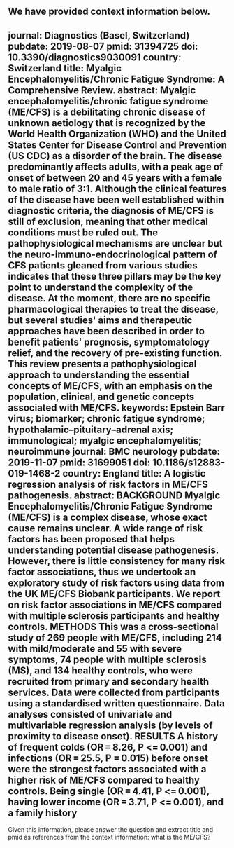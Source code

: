 We have provided context information below.
---------------------
journal: Diagnostics (Basel, Switzerland)
pubdate: 2019-08-07
pmid: 31394725
doi: 10.3390/diagnostics9030091
country: Switzerland
title: Myalgic Encephalomyelitis/Chronic Fatigue Syndrome: A Comprehensive Review.
abstract: Myalgic encephalomyelitis/chronic fatigue syndrome (ME/CFS) is a debilitating chronic disease of unknown aetiology that is recognized by the World Health Organization (WHO) and the United States Center for Disease Control and Prevention (US CDC) as a disorder of the brain. The disease predominantly affects adults, with a peak age of onset of between 20 and 45 years with a female to male ratio of 3:1. Although the clinical features of the disease have been well established within diagnostic criteria, the diagnosis of ME/CFS is still of exclusion, meaning that other medical conditions must be ruled out. The pathophysiological mechanisms are unclear but the neuro-immuno-endocrinological pattern of CFS patients gleaned from various studies indicates that these three pillars may be the key point to understand the complexity of the disease. At the moment, there are no specific pharmacological therapies to treat the disease, but several studies' aims and therapeutic approaches have been described in order to benefit patients' prognosis, symptomatology relief, and the recovery of pre-existing function. This review presents a pathophysiological approach to understanding the essential concepts of ME/CFS, with an emphasis on the population, clinical, and genetic concepts associated with ME/CFS.
keywords: Epstein Barr virus; biomarker; chronic fatigue syndrome; hypothalamic–pituitary–adrenal axis; immunological; myalgic encephalomyelitis; neuroimmune
journal: BMC neurology
pubdate: 2019-11-07
pmid: 31699051
doi: 10.1186/s12883-019-1468-2
country: England
title: A logistic regression analysis of risk factors in ME/CFS pathogenesis.
abstract: BACKGROUND Myalgic Encephalomyelitis/Chronic Fatigue Syndrome (ME/CFS) is a complex disease, whose exact cause remains unclear. A wide range of risk factors has been proposed that helps understanding potential disease pathogenesis. However, there is little consistency for many risk factor associations, thus we undertook an exploratory study of risk factors using data from the UK ME/CFS Biobank participants. We report on risk factor associations in ME/CFS compared with multiple sclerosis participants and healthy controls.   METHODS This was a cross-sectional study of 269 people with ME/CFS, including 214 with mild/moderate and 55 with severe symptoms, 74 people with multiple sclerosis (MS), and 134 healthy controls, who were recruited from primary and secondary health services. Data were collected from participants using a standardised written questionnaire. Data analyses consisted of univariate and multivariable regression analysis (by levels of proximity to disease onset).   RESULTS A history of frequent colds (OR = 8.26, P <= 0.001) and infections (OR = 25.5, P = 0.015) before onset were the strongest factors associated with a higher risk of ME/CFS compared to healthy controls. Being single (OR = 4.41, P <= 0.001), having lower income (OR = 3.71, P <= 0.001), and a family history
---------------------
Given this information, please answer the question and extract title and pmid as references from the context information: what is the ME/CFS?